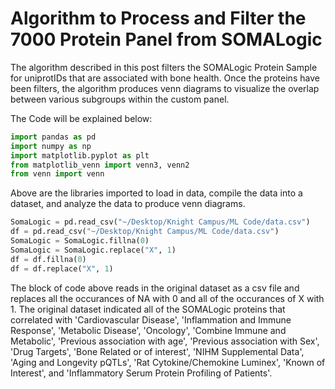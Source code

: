 # Algorithm to Process and Filter the 7000 Protein Panel from SOMALogic

The algorithm described in this post filters the SOMALogic Protein Sample for uniprotIDs that are associated with bone health. Once the proteins have been filters, the algorithm produces venn diagrams to visualize the overlap between various subgroups within the custom panel. 

The Code will be explained below:

```python
import pandas as pd 
import numpy as np 
import matplotlib.pyplot as plt
from matplotlib_venn import venn3, venn2
from venn import venn
```

Above are the libraries imported to load in data, compile the data into a dataset, and analyze the data to produce venn diagrams.

```python
SomaLogic = pd.read_csv("~/Desktop/Knight Campus/ML Code/data.csv")
df = pd.read_csv("~/Desktop/Knight Campus/ML Code/data.csv")
SomaLogic = SomaLogic.fillna(0)
SomaLogic = SomaLogic.replace("X", 1)
df = df.fillna(0)
df = df.replace("X", 1)
```

The block of code above reads in the original dataset as a csv file and replaces all the occurances of NA with 0 and all of the occurances of X with 1. The original dataset indicated all of the SOMALogic proteins that correlated with 'Cardiovascular Disease', 'Inflammation and Immune Response', 'Metabolic Disease', 'Oncology', 'Combine Immune and Metabolic', 'Previous association with age', 'Previous association with Sex', 'Drug Targets', 'Bone Related or of interest', 'NIHM Supplemental Data', 'Aging and Longevity pQTLs', 'Rat Cytokine/Chemokine Luminex', 'Known of Interest', and 'Inflammatory Serum Protein Profiling of Patients'.
